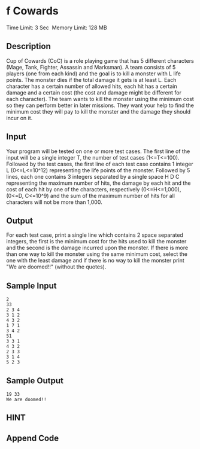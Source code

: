 # f Cowards
Time Limit: 3 Sec  Memory Limit: 128 MB


## Description
Cup of Cowards (CoC) is a role playing game that has 5 different characters (Mage, Tank, Fighter, Assassin and Marksman). A team consists of 5 players (one from each kind) and the goal is to kill a monster with L life points. The monster dies if the total damage it gets is at least L. Each character has a certain number of allowed hits, each hit has a certain damage and a certain cost (the cost and damage might be different for each character). The team wants to kill the monster using the minimum cost so they can perform better in later missions. They want your help to find the minimum cost they will pay to kill the monster and the damage they should incur on it.


## Input
Your program will be tested on one or more test cases. The first line of the input will be a single integer T, the number of test cases (1<=T<=100). Followed by the test cases, the first line of each test case contains 1 integer L (0<=L<=10^12) representing the life points of the monster. Followed by 5 lines, each one contains 3 integers separated by a single space H D C representing the maximum number of hits, the damage by each hit and the cost of each hit by one of the characters, respectively (0<=H<=1,000), (0<=D, C<=10^9) and the sum of the maximum number of hits for all characters will not be more than 1,000.


## Output
For each test case, print a single line which contains 2 space separated integers, the first is the minimum cost for the hits used to kill the monster and the second is the damage incurred upon the monster. If there is more than one way to kill the monster using the same minimum cost, select the one with the least damage and if there is no way to kill the monster print "We are doomed!!" (without the quotes).


## Sample Input
```
2
33
2 3 4
3 1 2
4 3 2
1 7 1
3 4 2
51
3 3 1
4 3 2
2 3 3
3 1 4
5 2 3

```
## Sample Output
```
19 33
We are doomed!!

```

## HINT


## Append Code

